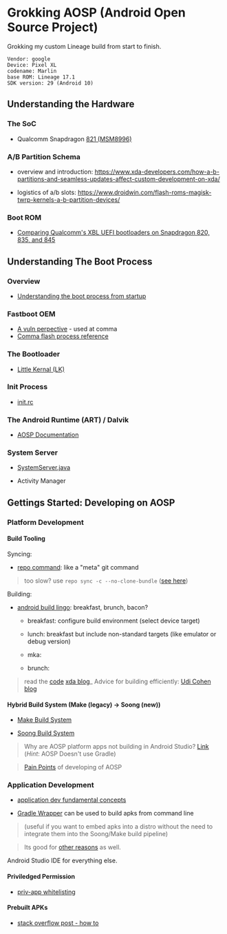 # Grokking AOSP (Android Open Source Project)

Grokking my custom Lineage build from start to finish.

```
Vendor: google
Device: Pixel XL
codename: Marlin
base ROM: Lineage 17.1
SDK version: 29 (Android 10)

```

## Understanding the Hardware

### The SoC 

- Qualcomm Snapdragon [821 (MSM8996)](https://www.notebookcheck.net/Qualcomm-Snapdragon-821-MSM8996-Pro-SoC.180683.0.html#:~:text=The%20Qualcomm%20Snapdragon%20821%20MSM8996,clocked)

### A/B Partition Schema

- overview and introduction: https://www.xda-developers.com/how-a-b-partitions-and-seamless-updates-affect-custom-development-on-xda/

- logistics of a/b slots: https://www.droidwin.com/flash-roms-magisk-twrp-kernels-a-b-partition-devices/

### Boot ROM

- [Comparing Qualcomm's XBL UEFI bootloaders on Snapdragon 820, 835, and 845](https://worthdoingbadly.com/qcomxbl/)

## Understanding The Boot Process

### Overview

- [Understanding the boot process from startup](https://sites.google.com/site/androidersclub/in-the-news/theandroidbootprocessfrompower-on)

### Fastboot OEM

- [A vuln perpective](https://www.usenix.org/system/files/conference/woot17/woot17-paper-hay.pdf) - used at comma
- [Comma flash process reference](https://github.com/commaai/eon-neos-builder/blob/master/devices/eon/flash.sh)

### The Bootloader

- [Little Kernal (LK)](https://developer.qualcomm.com/download/db410c/little-kernel-boot-loader-overview.pdf)

### Init Process

- [init.rc](https://github.com/openinternet-cc/android_system_core/blob/lineage-17.1/rootdir/init.rc)

### The Android Runtime (ART) / Dalvik

- [AOSP Documentation](https://source.android.com/devices/tech/dalvik)

### System Server 

- [SystemServer.java]()

- Activity Manager


## Gettings Started: Developing on AOSP

### Platform Development

#### Build Tooling

Syncing:

- [repo command](https://source.android.com/setup/develop/repo): like a "meta" git command 

> too slow? use `repo sync -c --no-clone-bundle` ([see here](https://stackoverflow.com/questions/28379870/aosp-repo-sync-takes-too-long))


Building:

- [android build lingo](http://www.trcompu.com/MySmartPhone/AndroidKitchen/Breakfast-Brunch-Lunch.html): breakfast, brunch, bacon?


  - breakfast: configure build environment (select device target)

  - lunch: breakfast but include non-standard targets (like emulator or debug version)

  - mka: 

  - brunch: 

> read the [code](https://github.com/LineageOS/android_build/blob/lineage-18.0/envsetup.sh)
> [xda blog](https://forum.xda-developers.com/showthread.php?t=2751407)_
> Advice for building efficiently: [Udi Cohen blog](http://blog.udinic.com/2014/07/24/aosp-part-3-developing-efficiently/)


#### Hybrid Build System (Make (legacy) -> Soong (new))

- [Make Build System](https://android.googlesource.com/platform/build/+/master/README.md)

- [Soong Build System](https://source.android.com/setup/build)

> Why are AOSP platform apps not building in Android Studio? 
[Link](https://android.jlelse.eu/building-aosp-platform-apps-on-android-studio-fae87d6c370a) (*Hint*: AOSP Doesn't use Gradle)

> [Pain Points](https://willnewton.name/2018/09/21/why-working-with-android-aosp-can-be-frustrating/) of developing of AOSP


### Application Development

- [application dev fundamental concepts](https://developer.android.com/guide/components/fundamentals)

- [Gradle Wrapper](https://docs.gradle.org/current/userguide/gradle_wrapper.html) can be used to build apks from command line 

> (useful if you want to embed apks into a distro without the need to integrate them into the Soong/Make build pipeline)

> Its good for [other reasons](https://medium.com/@bherbst/understanding-the-gradle-wrapper-a62f35662ab7) as well. 

Android Studio IDE for everything else.

#### Priviledged Permission

- [priv-app whitelisting](https://source.android.com/devices/tech/config/perms-whitelist)


#### Prebuilt APKs

- [stack overflow post - how to](https://stackoverflow.com/questions/10579827/how-do-i-add-apks-in-an-aosp-build?lq=1)
